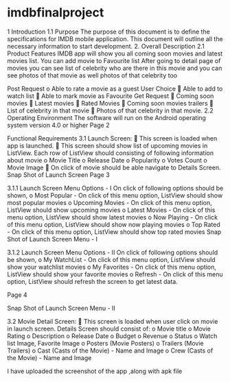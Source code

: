 # imdbfinalproject

1 Introduction
1.1 Purpose The purpose of this document is to define the specifications for IMDB mobile application. This document will outline all the necessary information to start development. 2. Overall Description 2.1 Product Features IMDB app will show you all coming soon movies and latest movies list. You can add movie to Favourite list After going to detail page of movies you can see list of celebrity who are there in this movie and you can see photos of that movie as well photos of that celebrity too

Post Request o Able to rate a movie as a guest
User Choice  Able to add to watch list  Able to mark movie as Favourite
Get Request  Coming soon movies  Latest movies  Rated Movies  Coming soon movies trailers  List of celebrity in that movie  Photos of that celebrity in that movie. 2.2 Operating Environment The software will run on the Android operating system version 4.0 or higher
Page 2

Functional Requirements 3.1 Launch Screen:  This screen is loaded when app is launched.  This screen should show list of upcoming movies in ListView. Each row of ListView should consisting of following information about movie o Movie Title o Release Date o Popularity o Votes Count o Movie Image  On click of movie should be able navigate to Details Screen. Snap Shot of Launch Screen
Page 3

3.1.1 Launch Screen Menu Options - I On click of following options should be shown, o Most Popular - On click of this menu option, ListView should show most popular movies o Upcoming Movies - On click of this menu option, ListView should show upcoming movies o Latest Movies - On click of this menu option, ListView should show latest movies o Now Playing - On click of this menu option, ListView should show now playing movies o Top Rated - On click of this menu option, ListView should show top rated movies Snap Shot of Launch Screen Menu - I

3.1.2 Launch Screen Menu Options - II On click of following options should be shown, o My WatchList - On click of this menu option, ListView should show your watchlist movies o My Favorites - On click of this menu option, ListView should show your favorite movies o Refresh - On click of this menu option, ListView should refresh the screen to get latest data.

Page 4

Snap Shot of Launch Screen Menu - II

3.2 Movie Detail Screen:  This screen is loaded when user click on movie in launch screen. Details Screen should consist of: o Movie title o Movie Rating o Description o Release Date o Budget o Revenue o Status o Watch list Image, Favorite Image o Posters (Movie Posters) o Trailers (Movie Trailers) o Cast (Casts of the Movie) - Name and Image o Crew (Casts of the Movie) - Name and Image

I have uploaded the screenshot of the app ,along with apk file
